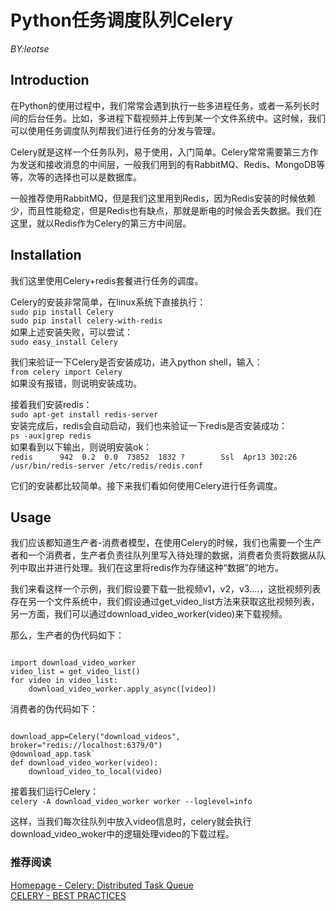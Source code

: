 # Python任务调度队列Celery
_BY:leotse_

## Introduction
在Python的使用过程中，我们常常会遇到执行一些多进程任务，或者一系列长时间的后台任务。比如，多进程下载视频并上传到某一个文件系统中。这时候，我们可以使用任务调度队列帮我们进行任务的分发与管理。

Celery就是这样一个任务队列，易于使用，入门简单。Celery常常需要第三方作为发送和接收消息的中间层，一般我们用到的有RabbitMQ、Redis、MongoDB等等，次等的选择也可以是数据库。

一般推荐使用RabbitMQ，但是我们这里用到Redis，因为Redis安装的时候依赖少，而且性能稳定，但是Redis也有缺点，那就是断电的时候会丢失数据。我们在这里，就以Redis作为Celery的第三方中间层。

## Installation
我们这里使用Celery+redis套餐进行任务的调度。  

Celery的安装非常简单，在linux系统下直接执行：  
`sudo pip install Celery`  
`sudo pip install celery-with-redis`  
如果上述安装失败，可以尝试：  
`sudo easy_install Celery`   

我们来验证一下Celery是否安装成功，进入python shell，输入：  
`from celery import Celery`  
如果没有报错，则说明安装成功。

接着我们安装redis：  
`sudo apt-get install redis-server`  
安装完成后，redis会自动启动，我们也来验证一下redis是否安装成功：  
`ps -aux|grep redis`  
如果看到以下输出，则说明安装ok：  
`redis      942  0.2  0.0  73852  1832 ?        Ssl  Apr13 302:26 /usr/bin/redis-server /etc/redis/redis.conf`

它们的安装都比较简单。接下来我们看如何使用Celery进行任务调度。

## Usage
我们应该都知道生产者-消费者模型，在使用Celery的时候，我们也需要一个生产者和一个消费者，生产者负责往队列里写入待处理的数据，消费者负责将数据从队列中取出并进行处理。我们在这里将redis作为存储这种“数据”的地方。

我们来看这样一个示例，我们假设要下载一批视频v1，v2，v3....，这批视频列表存在另一个文件系统中，我们假设通过get_video_list方法来获取这批视频列表，另一方面，我们可以通过download_video_worker(video)来下载视频。

那么，生产者的伪代码如下：
<pre><code>  
import download_video_worker
video_list = get_video_list()
for video in video_list: 
    download_video_worker.apply_async([video])
</pre></code>

消费者的伪代码如下： 
<pre><code> 
download_app=Celery("download_videos", broker="redis://localhost:6379/0")
@download_app.task`  
def download_video_worker(video):
    download_video_to_local(video)
</pre></code>

接着我们运行Celery：  
`celery -A download_video_worker worker --loglevel=info`  

这样，当我们每次往队列中放入video信息时，celery就会执行download_video_woker中的逻辑处理video的下载过程。


### 推荐阅读
[Homepage - Celery: Distributed Task Queue](http://www.celeryproject.org/)  
[CELERY - BEST PRACTICES](https://denibertovic.com/posts/celery-best-practices/)